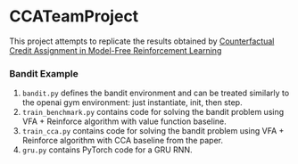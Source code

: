 # CCATeamProject

This project attempts to replicate the results obtained by [Counterfactual Credit Assignment in Model-Free Reinforcement Learning
](https://arxiv.org/pdf/2011.09464.pdf)

### Bandit Example

1. `bandit.py` defines the bandit environment and can be treated similarly to the openai gym environment: just instantiate, init, then step.
2. `train_benchmark.py` contains code for solving the bandit problem using VFA + Reinforce algorithm with value function baseline.
3. `train_cca.py` contains code for solving the bandit problem using VFA + Reinforce algorithm with CCA baseline from the paper.
4. `gru.py` contains PyTorch code for a GRU RNN.
